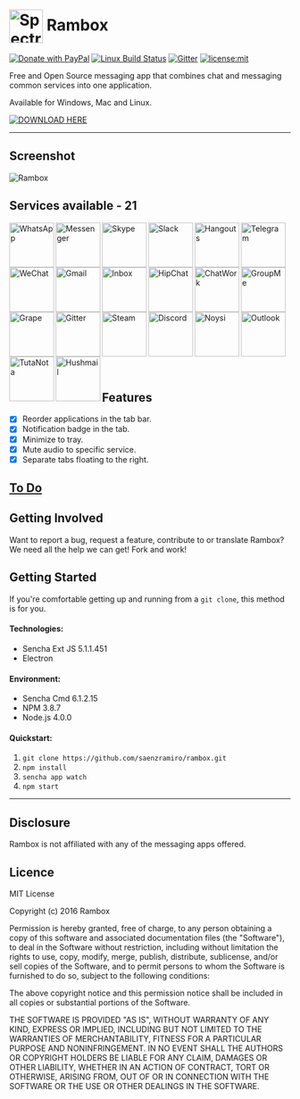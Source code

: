 <img src="https://raw.githubusercontent.com/saenzramiro/rambox/master/resources/Icon.png" width="60px" align="center" alt="Spectron icon"> Rambox
===================

[![Donate with PayPal](https://img.shields.io/badge/Donate-PayPal-green.svg)](https://www.paypal.com/cgi-bin/webscr?cmd=_s-xclick&hosted_button_id=WU75QWS7LH2CA)
[![Linux Build Status](https://travis-ci.org/saenzramiro/rambox.svg?branch=master)](https://travis-ci.org/saenzramiro/rambox)
[![Gitter](https://badges.gitter.im/saenzramiro/rambox.svg)](https://gitter.im/saenzramiro/rambox?utm_source=badge&utm_medium=badge&utm_campaign=pr-badge)
[![license:mit](https://img.shields.io/badge/license-mit-blue.svg)](https://opensource.org/licenses/MIT)

Free and Open Source messaging app that combines chat and messaging common services into one application.

Available for Windows, Mac and Linux.

[![DOWNLOAD HERE](http://windows7-8activator.com/wp-content/uploads/2015/04/button1.png)](https://getrambox.herokuapp.com/download)

----------

## Screenshot

![Rambox](http://rambox.pro/images/img-01.png)

## Services available - 21

<img src="https://raw.githubusercontent.com/saenzramiro/rambox/master/resources/icons/whatsapp.png" alt="WhatsApp" title="WhatsApp" width="80" align="left"><img src="https://raw.githubusercontent.com/saenzramiro/rambox/master/resources/icons/messenger.png" alt="Messenger" title="Messenger" width="80" align="left"><img src="https://raw.githubusercontent.com/saenzramiro/rambox/master/resources/icons/skype.png" alt="Skype" title="Skype" width="80" align="left"><img src="https://raw.githubusercontent.com/saenzramiro/rambox/master/resources/icons/slack.png" alt="Slack" title="Slack" width="80" align="left"><img src="https://raw.githubusercontent.com/saenzramiro/rambox/master/resources/icons/hangouts.png" alt="Hangouts" title="Hangouts" width="80" align="left"><img src="https://raw.githubusercontent.com/saenzramiro/rambox/master/resources/icons/telegram.png" alt="Telegram" title="Telegram" width="80" align="left"><img src="https://raw.githubusercontent.com/saenzramiro/rambox/master/resources/icons/wechat.png" alt="WeChat" title="WeChat" width="80" align="left"><img src="https://raw.githubusercontent.com/saenzramiro/rambox/master/resources/icons/gmail.png" alt="Gmail" title="Gmail" width="80" align="left"><img src="https://raw.githubusercontent.com/saenzramiro/rambox/master/resources/icons/inbox.png" alt="Inbox" title="Inbox" width="80" align="left"><img src="https://raw.githubusercontent.com/saenzramiro/rambox/master/resources/icons/hipchat.png" alt="HipChat" title="HipChat" width="80" align="left"><img src="https://raw.githubusercontent.com/saenzramiro/rambox/master/resources/icons/chatwork.png" alt="ChatWork" title="ChatWork" width="80" align="left"><img src="https://raw.githubusercontent.com/saenzramiro/rambox/master/resources/icons/groupme.png" alt="GroupMe" title="GroupMe" width="80" align="left"><img src="https://raw.githubusercontent.com/saenzramiro/rambox/master/resources/icons/grape.png" alt="Grape" title="Grape" width="80" align="left"><img src="https://raw.githubusercontent.com/saenzramiro/rambox/master/resources/icons/gitter.png" alt="Gitter" title="Gitter" width="80" align="left"><img src="https://raw.githubusercontent.com/saenzramiro/rambox/master/resources/icons/steam.png" alt="Steam" title="Steam" width="80" align="left"><img src="https://raw.githubusercontent.com/saenzramiro/rambox/master/resources/icons/discord.png" alt="Discord" title="Discord" width="80" align="left"><img src="https://raw.githubusercontent.com/saenzramiro/rambox/master/resources/icons/noysi.png" alt="Noysi" title="Noysi" width="80" align="left"><img src="https://raw.githubusercontent.com/saenzramiro/rambox/master/resources/icons/outlook.png" alt="Outlook" title="Outlook" width="80" align="left"><img src="https://raw.githubusercontent.com/saenzramiro/rambox/master/resources/icons/tutanota.png" alt="TutaNota" title="TutaNota" width="80" align="left"><img src="https://raw.githubusercontent.com/saenzramiro/rambox/master/resources/icons/hushmail.png" alt="Hushmail" title="Hushmail" width="80" align="left">

<br><br><br><br><br><br><br><br><br><br><br><br><br><br><br><br>

## Features

- [x] Reorder applications in the tab bar.
- [x] Notification badge in the tab.
- [x] Minimize to tray.
- [x] Mute audio to specific service.
- [x] Separate tabs floating to the right.

## [To Do](https://github.com/saenzramiro/rambox/blob/master/TODO.md)

## Getting Involved

Want to report a bug, request a feature, contribute to or translate Rambox? We need all the help we can get! Fork and work!

## Getting Started

If you're comfortable getting up and running from a `git clone`, this method is for you.

#### Technologies:

* Sencha Ext JS 5.1.1.451
* Electron

#### Environment:

* Sencha Cmd 6.1.2.15
* NPM 3.8.7
* Node.js 4.0.0

#### Quickstart:

1. `git clone https://github.com/saenzramiro/rambox.git`
2. `npm install`
3. `sencha app watch`
4. `npm start`

----------

Disclosure
-------------------

Rambox is not affiliated with any of the messaging apps offered.

Licence
-------------------

MIT License

Copyright (c) 2016 Rambox

Permission is hereby granted, free of charge, to any person obtaining a copy
of this software and associated documentation files (the "Software"), to deal
in the Software without restriction, including without limitation the rights
to use, copy, modify, merge, publish, distribute, sublicense, and/or sell
copies of the Software, and to permit persons to whom the Software is
furnished to do so, subject to the following conditions:

The above copyright notice and this permission notice shall be included in all
copies or substantial portions of the Software.

THE SOFTWARE IS PROVIDED "AS IS", WITHOUT WARRANTY OF ANY KIND, EXPRESS OR
IMPLIED, INCLUDING BUT NOT LIMITED TO THE WARRANTIES OF MERCHANTABILITY,
FITNESS FOR A PARTICULAR PURPOSE AND NONINFRINGEMENT. IN NO EVENT SHALL THE
AUTHORS OR COPYRIGHT HOLDERS BE LIABLE FOR ANY CLAIM, DAMAGES OR OTHER
LIABILITY, WHETHER IN AN ACTION OF CONTRACT, TORT OR OTHERWISE, ARISING FROM,
OUT OF OR IN CONNECTION WITH THE SOFTWARE OR THE USE OR OTHER DEALINGS IN THE
SOFTWARE.
